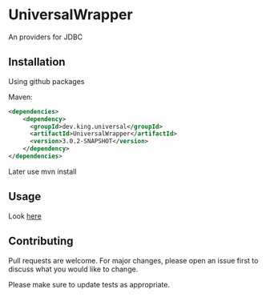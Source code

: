 # UniversalWrapper

An providers for JDBC

## Installation

Using github packages

Maven:
```xml
<dependencies>
    <dependency>
      <groupId>dev.king.universal</groupId>
      <artifactId>UniversalWrapper</artifactId>
      <version>3.0.2-SNAPSHOT</version>
    </dependency>
</dependencies>
```
Later use mvn install

## Usage
Look [here](https://github.com/zkingboos/UniversalWrapper/tree/master/src/test/java/dev/king/universal/test)

## Contributing
Pull requests are welcome. For major changes, please open an issue first to discuss what you would like to change.

Please make sure to update tests as appropriate.
